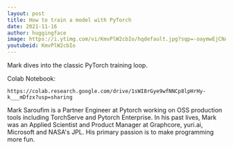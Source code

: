 ```yaml
---
layout: post
title: How to train a model with PyTorch
date: 2021-11-16
author: huggingface
image: https://i.ytimg.com/vi/KmvPlW2cbIo/hqdefault.jpg?sqp=-oaymwEjCNACELwBSFryq4qpAxUIARUAAAAAGAElAADIQj0AgKJDeAE=&rs=AOn4CLAENsrA0XW1eSH65xSIVm0NHYmz5Q
youtubeid: KmvPlW2cbIo
---
```

Mark dives into the classic PyTorch training loop.

Colab Notebook:

```
https://colab.research.google.com/drive/1sWI8rGye9wfNNCp8lpHrHy-k___mDfzx?usp=sharing
```

Mark Saroufim is a Partner Engineer at Pytorch working on OSS production tools including TorchServe and Pytorch Enterprise. In his past lives, Mark was an Applied Scientist and Product Manager at Graphcore, yuri.ai, Microsoft and NASA's JPL. His primary passion is to make programming more fun.
